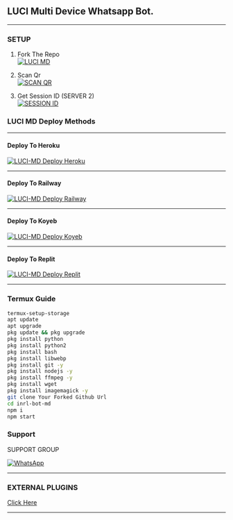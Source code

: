## LUCI Multi Device Whatsapp Bot.

***

### SETUP

1. Fork The Repo
    <br>
<a href="https://github.com/LuciZR/LUCI-MD/fork"><img title="LUCI MD" src="https://img.shields.io/badge/Fork Repo-100000?style=for-the-badge&logo=scan&logoColor=white&labelColor=black&color=black"/></a>

2. Scan Qr
    <br>
<a href="https://upper-romy-inrl-bot.koyeb.app/session/qr"><img title="SCAN QR" src="https://img.shields.io/badge/Session_id-100000?style=for-the-badge&logo=scan&logoColor=white&labelColor=black&color=black"></a>

2. Get Session ID (SERVER 2)
    <br>
<a href='https://upper-romy-inrl-bot.koyeb.app/session/code' target="_blank"><img alt='SESSION ID' src='https://img.shields.io/badge/Session_id_2-100000?style=for-the-badge&logo=scan&logoColor=white&labelColor=black&color=black'/></a>


### LUCI MD Deploy Methods

-------

#### Deploy To Heroku 

<a href="https://upper-romy-inrl-bot.koyeb.app/deploy/heroku"><img title="LUCI-MD Deploy Heroku" src="https://img.shields.io/badge/DEPLOY HEROKU-h?color=black&style=for-the-badge&logo=heroku"></a>


---
#### Deploy To Railway

<a href="https://upper-romy-inrl-bot.koyeb.app/info/deploy/railway"><img title="LUCI-MD Deploy Railway" src="https://img.shields.io/badge/DEPLOY RAILWAY-h?color=black&style=for-the-badge&logo=Railway"></a>


---
#### Deploy To Koyeb

<a href="https://upper-romy-inrl-bot.koyeb.app/info/deploy/koyeb"><img title="LUCI-MD Deploy Koyeb" src="https://img.shields.io/badge/DEPLOY KOYEB-h?color=black&style=for-the-badge&logo=koyeb"></a>

---
#### Deploy To Replit

<a href="https://replit.com/github/LuciZR/LUCI-MD"><img title="LUCI-MD Deploy Replit" src="https://img.shields.io/badge/DEPLOY REPLIT-h?color=black&style=for-the-badge&logo=Replit"></a>

---
 ### Termux Guide

 ```bash
termux-setup-storage
apt update
apt upgrade
pkg update && pkg upgrade
pkg install python
pkg install python2
pkg install bash
pkg install libwebp
pkg install git -y
pkg install nodejs -y 
pkg install ffmpeg -y 
pkg install wget
pkg install imagemagick -y
git clone Your Forked Github Url
cd inrl-bot-md
npm i
npm start
```
 
 ### Support

SUPPORT GROUP

<a href="https://chat.whatsapp.com/HuQXSSgC80hERPfi4D4D2i"><img alt="WhatsApp" src="https://camo.githubusercontent.com/2157131829ac512183ee8f8b6c6f803688a4cc66a2e686602844e80478401a7c/68747470733a2f2f696d672e736869656c64732e696f2f62616467652f4a6f696e2047726f75702d3235443336363f7374796c653d666f722d7468652d6261646765266c6f676f3d7768617473617070266c6f676f436f6c6f723d7768697465"/></a>

---
### EXTERNAL PLUGINS

[Click Here](https://upper-romy-inrl-bot.koyeb.app/plugins/list)

---
